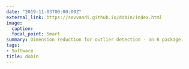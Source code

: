 ```yaml
---
date: "2019-11-03T00:00:00Z"
external_link: https://sevvandi.github.io/dobin/index.html
image:
  caption: 
  focal_point: Smart
summary: Dimension reduction for outlier detection - an R package.
tags:
- Software
title: dobin
---
```

